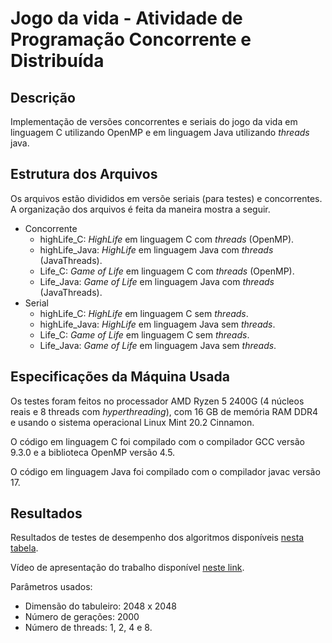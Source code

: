 # Jogo da vida - Atividade de Programação Concorrente e Distribuída

## Descrição
Implementação de versões concorrentes e seriais do jogo da vida em linguagem C utilizando OpenMP e em linguagem Java utilizando *threads* java. 

## Estrutura dos Arquivos
Os arquivos estão divididos em versõe seriais (para testes) e concorrentes. A organização dos arquivos é feita da maneira mostra a seguir.

* Concorrente
	* highLife_C: *HighLife* em linguagem C com *threads* (OpenMP).
	* highLife_Java: *HighLife* em linguagem Java com *threads* (JavaThreads).
	* Life_C: *Game of Life* em linguagem C com *threads* (OpenMP).
	* Life_Java: *Game of Life* em linguagem Java com *threads* (JavaThreads).
* Serial
	* highLife_C: *HighLife* em linguagem C sem *threads*.
	* highLife_Java: *HighLife* em linguagem Java sem *threads*.
	* Life_C: *Game of Life* em linguagem C sem *threads*.
	* Life_Java: *Game of Life* em linguagem Java sem *threads*.

## Especificações da Máquina Usada
Os testes foram feitos no processador AMD Ryzen 5 2400G (4 núcleos reais e 8 threads com *hyperthreading*), com 16 GB de memória RAM DDR4 e usando o sistema operacional Linux Mint 20.2 Cinnamon.

O código em linguagem C foi compilado com o compilador GCC versão 9.3.0 e a biblioteca OpenMP versão 4.5.

O código em linguagem Java foi compilado com o compilador javac versão 17.

## Resultados

Resultados de testes de desempenho dos algoritmos disponíveis [nesta tabela](https://docs.google.com/spreadsheets/d/1Qy7jPkMfUVpZgRr0P_HdWd3AHZ-u1UlbYcqM43EOKeI/edit?usp=sharing).

Vídeo de apresentação do trabalho disponível [neste link](https://drive.google.com/file/d/1l6TD9hpzv3gRgnSiowBC9bygs-0OJm-j/view?usp=sharing).

Parâmetros usados:

* Dimensão do tabuleiro: 2048 x 2048
* Número de gerações: 2000
* Número de threads: 1, 2, 4 e 8.
